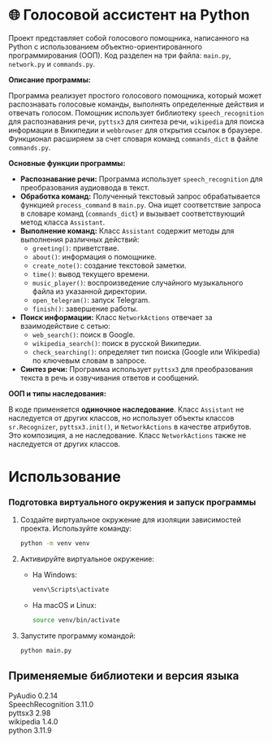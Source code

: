 # 🌐 Голосовой ассистент на Python
Проект представляет собой голосового помощника, написанного на Python с использованием объектно-ориентированного программирования (ООП).  Код разделен на три файла: `main.py`, `network.py` и `commands.py`.

**Описание программы:**

Программа реализует простого голосового помощника, который может распознавать голосовые команды, выполнять определенные действия и отвечать голосом.  Помощник использует библиотеку `speech_recognition` для распознавания речи, `pyttsx3` для синтеза речи, `wikipedia` для поиска информации в Википедии и `webbrowser` для открытия ссылок в браузере.  Функционал расширяем за счет словаря команд `commands_dict` в файле `commands.py`.

**Основные функции программы:**

* **Распознавание речи:**  Программа использует `speech_recognition` для преобразования аудиоввода в текст.
* **Обработка команд:**  Полученный текстовый запрос обрабатывается функцией `process_command` в `main.py`.  Она ищет соответствие запроса в словаре команд (`commands_dict`) и вызывает соответствующий метод класса `Assistant`.
* **Выполнение команд:** Класс `Assistant` содержит методы для выполнения различных действий:
    * `greeting()`: приветствие.
    * `about()`: информация о помощнике.
    * `create_note()`: создание текстовой заметки.
    * `time()`: вывод текущего времени.
    * `music_player()`: воспроизведение случайного музыкального файла из указанной директории.
    * `open_telegram()`: запуск Telegram.
    * `finish()`: завершение работы.
* **Поиск информации:** Класс `NetworkActions` отвечает за взаимодействие с сетью:
    * `web_search()`: поиск в Google.
    * `wikipedia_search()`: поиск в русской Википедии.
    * `check_searching()`: определяет тип поиска (Google или Wikipedia) по ключевым словам в запросе.
* **Синтез речи:**  Программа использует `pyttsx3` для преобразования текста в речь и озвучивания ответов и сообщений.


**ООП и типы наследования:**

В коде применяется **одиночное наследование**.  Класс `Assistant` не наследуется от других классов, но использует объекты классов `sr.Recognizer`, `pyttsx3.init()`, и `NetworkActions` в качестве атрибутов.  Это композиция, а не наследование.  Класс `NetworkActions` также не наследуется от других классов.
# Использование
### Подготовка виртуального окружения и запуск программы

1. Создайте виртуальное окружение для изоляции зависимостей проекта. 
   Используйте команду:
   ```bash
   python -m venv venv
   ```

2. Активируйте виртуальное окружение:
   - На Windows:
     ```bash
     venv\Scripts\activate
     ```
   - На macOS и Linux:
     ```bash
     source venv/bin/activate
     ```
3. Запустите программу командой:
   ```bash
   python main.py
   ```
## Применяемые библиотеки и версия языка <br />
PyAudio 0.2.14 <br />
SpeechRecognition 3.11.0 <br />
pyttsx3 2.98 <br />
wikipedia 1.4.0 <br />
python 3.11.9 <br />
